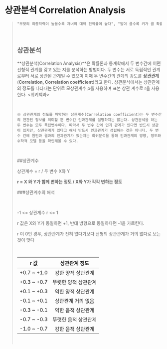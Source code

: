 # 상관분석 Correlation Analysis

>~~~markdown
>"부모의 최종학력이 높을수록 자녀의 대학 진학률이 높다", "발이 클수록 키가 클 확률이 높다" 등 이와 같이 어떠한 두 가지 이상의 변수들이 어떠한 관계를 가지고 있는지 성향을 분석하는 것이 바로 "상관분석" 이다.
>~~~
>
></br>
>
>## 상관분석
>
>**상관분석(Correlation Analysis)**은 확률론과 통계학에서 두 변수간에 어떤 선형적 관계를 갖고 있는 지를 분석하는 방법이다. 두 변수는 서로 독립적인 관계로부터 서로 상관된 관계일 수 있으며 이때 두 변수간의 관계의 강도를 **상관관계**(**Correlation, Correlation coefficient**)라고 한다. 상관분석에서는 상관관계의 정도를 나타내는 단위로 모상관계수 ρ를 사용하며 표본 상관 계수로 r을 사용한다. <위키백과>
>
></br>
>
>~~~
>※ 상관관계의 정도를 파악하는 상관계수(Correlation coefficient)는 두 변수간의 연관된 정보를 의미할 뿐 변수간 인과관계를 설명하지는 않는다. 상관분석을 하는 두 변수는 모두 독립변수이다. 따라서 두 변수 간에 인과 관계가 있다면 반드시 상관이 있지만, 상관관계가 있다고 해서 반드시 인과관계가 성립하는 것은 아니다. 두 변수 간에 원인과 결과의 인과관계가 있는지는 회귀분석을 통해 인과관계의 방향, 정도와 수학적 모델 등을 확인해볼 수 있다.
>~~~
>
></br>
>
>##상관계수
>
>상관계수 = r / 두 변수 X와 Y </br>
>
>**r = X 와 Y가 함께 변하는 정도 / X와 Y가 각각 변하는 정도** </br>
>
>
>
>###상관계수의 해석
>
></br>
>
>-1 <= 상관계수 r <= 1 </br>
>
>r 값은 X와 Y가 동일하면 +1, 반대 방향으로 동일하다면 -1을 가르킨다. </br>
>
>r 이 0인 경우, 상관관계가 전혀 없다기보다 선형의 상관관계가 거의 없다로 보는 것이 맞다 </br>
>
></br>
>
>|    r 값     |    상관관계 정도     |
>| :---------: | :------------------: |
>| +0.7 ~ +1.0 |  강한 양적 상관관계  |
>| +0.3 ~ +0.7 | 뚜렷한 양적 상관관계 |
>| +0.1 ~ +0.3 |  약한 양적 상관관계  |
>| -0.1 ~ +0.1 |  상관관계 거의 없음  |
>| -0.3 ~ -0.1 |  약한 음적 상관관계  |
>| -0.7 ~ -0.3 | 뚜렷한 음적 상관관계 |
>| -1.0 ~ -0.7 |  강한 음적 상관관계  |
>
></br>

